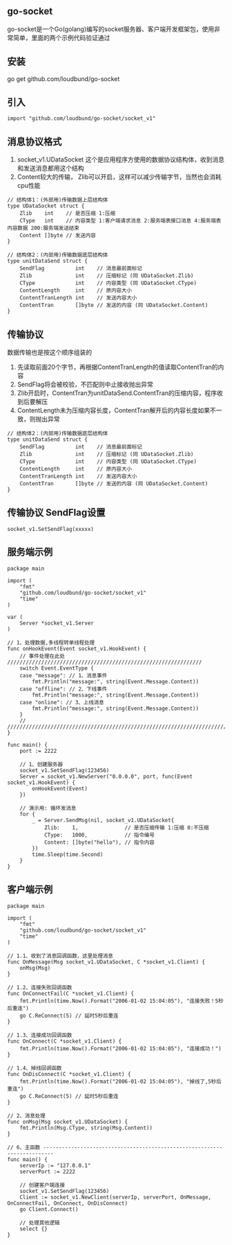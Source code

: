 ## go-socket
go-socket是一个Go(golang)编写的socket服务器、客户端开发框架包，使用非常简单，里面的两个示例代码验证通过

## 安装
go get github.com/loudbund/go-socket

## 引入
```golang
import "github.com/loudbund/go-socket/socket_v1"
```
## 消息协议格式
1. socket_v1.UDataSocket 这个是应用程序方使用的数据协议结构体，收到消息和发送消息都用这个结构
2. Content较大的传输， Zlib可以开启，这样可以减少传输字节，当然也会消耗cpu性能

```golang
// 结构体1：(外部用)传输数据上层结构体
type UDataSocket struct {
	Zlib    int    // 是否压缩 1:压缩
	CType   int    // 内容类型 1:客户端请求消息 2:服务端表接口消息 4:服务端表内容数据 200:服务端发送结束
	Content []byte // 发送内容
}

// 结构体2：(内部用)传输数据底层结构体
type unitDataSend struct {
	SendFlag          int    // 消息最前面标记
	Zlib              int    // 压缩标记 (同 UDataSocket.Zlib)
	CType             int    // 内容类型 (同 UDataSocket.CType)
	ContentLength     int    // 原内容大小
	ContentTranLength int    // 发送内容大小
	ContentTran       []byte // 发送的内容 (同 UDataSocket.Content)
}
```
## 传输协议
数据传输也是按这个顺序组装的
1. 先读取前面20个字节，再根据ContentTranLength的值读取ContentTran的内容
2. SendFlag将会被校验，不匹配则中止接收抛出异常
3. Zlib开启时，ContentTran为unitDataSend.ContentTran的压缩内容，程序收到后要解压
4. ContentLength未为压缩内容长度，ContentTran解开后的内容长度如果不一致，则抛出异常
```golang
// 结构体2：(内部用)传输数据底层结构体
type unitDataSend struct {
	SendFlag          int    // 消息最前面标记
	Zlib              int    // 压缩标记 (同 UDataSocket.Zlib)
	CType             int    // 内容类型 (同 UDataSocket.CType)
	ContentLength     int    // 原内容大小
	ContentTranLength int    // 发送内容大小
	ContentTran       []byte // 发送的内容 (同 UDataSocket.Content)
}
```
## 传输协议 SendFlag设置
```golang
socket_v1.SetSendFlag(xxxxx)
```

## 服务端示例

```golang
package main

import (
	"fmt"
	"github.com/loudbund/go-socket/socket_v1"
	"time"
)

var (
	Server *socket_v1.Server
)

// 1、处理数据,多线程转单线程处理
func onHookEvent(Event socket_v1.HookEvent) {
	// 事件处理在此处 ///////////////////////////////////////////////////////////////
	switch Event.EventType {
	case "message": // 1、消息事件
		fmt.Println("message:", string(Event.Message.Content))
	case "offline": // 2、下线事件
		fmt.Println("message:", string(Event.Message.Content))
	case "online": // 3、上线消息
		fmt.Println("message:", string(Event.Message.Content))
	}
	// ////////////////////////////////////////////////////////////////////////////
}

func main() {
	port := 2222

	// 1、创建服务器
    socket_v1.SetSendFlag(123456)
	Server = socket_v1.NewServer("0.0.0.0", port, func(Event socket_v1.HookEvent) {
		onHookEvent(Event)
	})

	// 演示用: 循环发消息
	for {
		_ = Server.SendMsg(nil, socket_v1.UDataSocket{
			Zlib:    1,               // 是否压缩传输 1:压缩 0:不压缩
			CType:   1000,            // 指令编号
			Content: []byte("hello"), // 指令内容
		})
		time.Sleep(time.Second)
	}
}

```

## 客户端示例
```golang
package main

import (
	"fmt"
	"github.com/loudbund/go-socket/socket_v1"
	"time"
)

// 1.1、收到了消息回调函数，这里处理消息
func OnMessage(Msg socket_v1.UDataSocket, C *socket_v1.Client) {
	onMsg(Msg)
}

// 1.2、连接失败回调函数
func OnConnectFail(C *socket_v1.Client) {
	fmt.Println(time.Now().Format("2006-01-02 15:04:05"), "连接失败！5秒后重连")
	go C.ReConnect(5) // 延时5秒后重连
}

// 1.3、连接成功回调函数
func OnConnect(C *socket_v1.Client) {
	fmt.Println(time.Now().Format("2006-01-02 15:04:05"), "连接成功！")
}

// 1.4、掉线回调函数
func OnDisConnect(C *socket_v1.Client) {
	fmt.Println(time.Now().Format("2006-01-02 15:04:05"), "掉线了,5秒后重连")
	go C.ReConnect(5) // 延时5秒后重连
}

// 2、消息处理
func onMsg(Msg socket_v1.UDataSocket) {
	fmt.Println(Msg.CType, string(Msg.Content))
}

// 6、主函数 -------------------------------------------------------------------------
func main() {
	serverIp := "127.0.0.1"
	serverPort := 2222

	// 创建客户端连接
    socket_v1.SetSendFlag(123456)
	Client := socket_v1.NewClient(serverIp, serverPort, OnMessage, OnConnectFail, OnConnect, OnDisConnect)
	go Client.Connect()

	// 处理其他逻辑
	select {}
}


```


